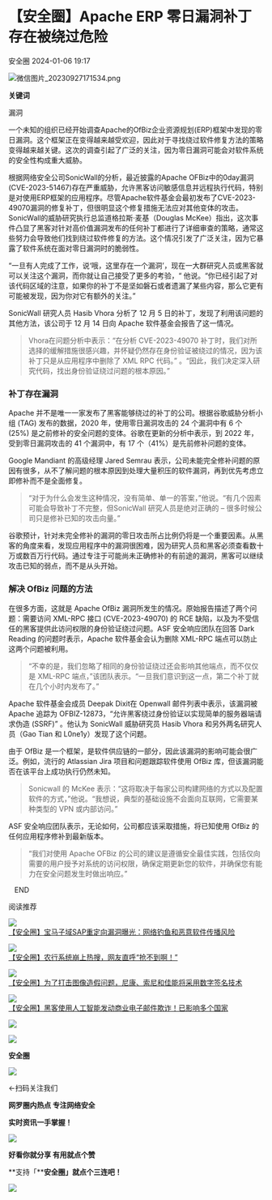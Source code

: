 #  【安全圈】Apache ERP 零日漏洞补丁存在被绕过危险   
 安全圈   2024-01-06 19:17  
  
![](https://mmbiz.qpic.cn/sz_mmbiz_png/aBHpjnrGylgOvEXHviaXu1fO2nLov9bZ055v7s8F6w1DD1I0bx2h3zaOx0Mibd5CngBwwj2nTeEbupw7xpBsx27Q/640?wx_fmt=png&from=appmsg "微信图片_20230927171534.png")  
  
  
**关键词**  
  
  
  
漏洞  
  
  
一个未知的组织已经开始调查Apache的OfBiz企业资源规划(ERP)框架中发现的零日漏洞。这个框架正在变得越来越受欢迎，因此对于寻找绕过软件修复方法的策略变得越来越关键。这次的调查引起了广泛的关注，因为零日漏洞可能会对软件系统的安全性构成重大威胁。  
  
  
  
根据网络安全公司SonicWall的分析，最近披露的Apache OFBiz中的0day漏洞(CVE-2023-51467)存在严重威胁，允许黑客访问敏感信息并远程执行代码，特别是对使用ERP框架的应用程序。尽管Apache软件基金会最初发布了CVE-2023-49070漏洞的修复补丁，但很明显这个修复措施无法应对其他变体的攻击。SonicWall的威胁研究执行总监道格拉斯·麦基（Douglas McKee）指出，这次事件凸显了黑客对针对高价值漏洞发布的任何补丁都进行了详细审查的策略，通常这些努力会导致他们找到绕过软件修复的方法。这个情况引发了广泛关注，因为它暴露了软件系统在面对零日漏洞时的脆弱性。  
  
  
“一旦有人完成了工作，说‘哦，这里存在一个漏洞’，现在一大群研究人员或黑客就可以关注这个漏洞，而你就让自己接受了更多的考验，“ 他说。“你已经引起了对该代码区域的注意，如果你的补丁不是坚如磐石或者遗漏了某些内容，那么它更有可能被发现，因为你对它有额外的关注。”  
  
SonicWall 研究人员 Hasib Vhora 分析了 12 月 5 日的补丁，发现了利用该问题的其他方法，该公司于 12 月 14 日向 Apache 软件基金会报告了这一情况。  
> Vhora在问题分析中表示：“在分析 CVE-2023-49070 补丁时，我们对所选择的缓解措施很感兴趣，并怀疑仍然存在身份验证被绕过的情况，因为该补丁只是从应用程序中删除了 XML RPC 代码。” 。“因此，我们决定深入研究代码，找出身份验证绕过问题的根本原因。”  
  
### 补丁存在漏洞  
  
Apache 并不是唯一一家发布了黑客能够绕过的补丁的公司。根据谷歌威胁分析小组 (TAG) 发布的数据，2020 年，使用零日漏洞攻击的 24 个漏洞中有 6 个 (25%) 是之前修补的安全问题的变体。谷歌在更新的分析中表示，到 2022 年，受到零日漏洞攻击的 41 个漏洞中，有 17 个（41%）是先前修补问题的变体。  
  
Google Mandiant 的高级经理 Jared Semrau 表示，公司未能完全修补问题的原因有很多，从不了解问题的根本原因到处理大量积压的软件漏洞，再到优先考虑立即修补而不是全面修复。  
> “对于为什么会发生这种情况，没有简单、单一的答案，”他说。“有几个因素可能会导致补丁不完整，但SonicWall 研究人员是绝对正确的 – 很多时候公司只是修补已知的攻击向量。”  
  
  
谷歌预计，针对未完全修补的漏洞的零日攻击所占比例仍将是一个重要因素。从黑客的角度来看，发现应用程序中的漏洞很困难，因为研究人员和黑客必须查看数十万或数百万行代码。通过专注于可能尚未正确修补的有前途的漏洞，黑客可以继续攻击已知的弱点，而不是从头开始。  
### 解决 OfBiz 问题的方法  
  
在很多方面，这就是 Apache OfBiz 漏洞所发生的情况。原始报告描述了两个问题：需要访问 XML-RPC 接口 (CVE-2023-49070) 的 RCE 缺陷，以及为不受信任的黑客提供此访问权限的身份验证绕过问题。ASF 安全响应团队在回答 Dark Reading 的问题时表示，Apache 软件基金会认为删除 XML-RPC 端点可以防止这两个问题被利用。  
> “不幸的是，我们忽略了相同的身份验证绕过还会影响其他端点，而不仅仅是 XML-RPC 端点，”该团队表示。“一旦我们意识到这一点，第二个补丁就在几个小时内发布了。”  
  
  
Apache 软件基金会成员 Deepak Dixit在 Openwall 邮件列表中表示，该漏洞被 Apache 追踪为 OFBIZ-12873，“允许黑客绕过身份验证以实现简单的服务器端请求伪造 (SSRF)” 。他认为 SonicWall 威胁研究员 Hasib Vhora 和另外两名研究人员（Gao Tian 和 L0ne1y）发现了这个问题。  
  
由于 OfBiz 是一个框架，是软件供应链的一部分，因此该漏洞的影响可能会很广泛。例如，流行的 Atlassian Jira 项目和问题跟踪软件使用 OfBiz 库，但该漏洞能否在该平台上成功执行仍然未知。  
> Sonicwall 的 McKee 表示：“这将取决于每家公司构建网络的方式以及配置软件的方式，”他说。“我想说，典型的基础设施不会面向互联网，它需要某种类型的 VPN 或内部访问。”  
  
  
ASF 安全响应团队表示，无论如何，公司都应该采取措施，将已知使用 OfBiz 的任何应用程序修补到最新版本。  
> “我们对使用 Apache OFBiz 的公司的建议是遵循安全最佳实践，包括仅向需要的用户授予对系统的访问权限，确保定期更新您的软件，并确保您有能力在安全问题发生时做出响应。”  
  
  
  
  
  
   END    
  
  
阅读推荐  
  
  
![](https://mmbiz.qpic.cn/sz_mmbiz_jpg/aBHpjnrGylhMtKnaFsOIbPt9UE3Vsm6ShzCK0CwPhVM8ibVwHUwscZtt6668OCCv6OgvklmfBnmjQRLhkEYmWtw/640?wx_fmt=jpeg "")  
[【安全圈】宝马子域SAP重定向漏洞曝光：网络钓鱼和恶意软件传播风险](http://mp.weixin.qq.com/s?__biz=MzIzMzE4NDU1OQ==&mid=2652051536&idx=1&sn=6eadb8dc4293ab4359a2530aff5012c1&chksm=f36e3410c419bd06ff06d10f69719b1078b7e6f9be5672a2164cbfc73cfdf00c838e21984229&scene=21#wechat_redirect)  
  
  
  
![](https://mmbiz.qpic.cn/sz_mmbiz_jpg/aBHpjnrGylhMtKnaFsOIbPt9UE3Vsm6S9ye9J89lNiaauZ7Qgn2lwagB7mVEBHKTJpqj2c4Asvl80msnMwIGSpw/640?wx_fmt=jpeg "")  
[【安全圈】农行系统崩上热搜，网友直呼“抢不到啊！”](http://mp.weixin.qq.com/s?__biz=MzIzMzE4NDU1OQ==&mid=2652051536&idx=2&sn=c3da3a86f0a360aa48db5ab910879b25&chksm=f36e3410c419bd06d63418c26636d99c3d4812223179d4442feb156177478bba7c5f9d0e0dc1&scene=21#wechat_redirect)  
  
  
  
![](https://mmbiz.qpic.cn/sz_mmbiz_jpg/aBHpjnrGylhMtKnaFsOIbPt9UE3Vsm6SKjsGSCPEjN7SYGTsSayWokv1dwU45EQz30C96FV2VLH4hTNbjxmp9g/640?wx_fmt=jpeg "")  
[【安全圈】为了打击图像造假问题，尼康、索尼和佳能将采用数字签名技术](http://mp.weixin.qq.com/s?__biz=MzIzMzE4NDU1OQ==&mid=2652051536&idx=3&sn=f79b7f8707c1e38b058af27b9c473dc2&chksm=f36e3410c419bd06cdf03f6eb12134374d28af07eb6f32aca2c533dc15f4c3eaf3a2399e0a83&scene=21#wechat_redirect)  
  
  
  
![](https://mmbiz.qpic.cn/sz_mmbiz_jpg/aBHpjnrGylhMtKnaFsOIbPt9UE3Vsm6SBicZhBTUlZbp3lrv5f0j4QEvKguSkoPicZDNGbQ1W7oXytWIqwwxvbSQ/640?wx_fmt=jpeg "")  
[【安全圈】黑客使用人工智能发动商业电子邮件欺诈！已影响多个国家](http://mp.weixin.qq.com/s?__biz=MzIzMzE4NDU1OQ==&mid=2652051536&idx=4&sn=75a9cfe708de1aa2b9ceb5e50f193b90&chksm=f36e3410c419bd065b5c9843923f2014a2969b3900d7ccd9e9b168737f75083d1719b26d9356&scene=21#wechat_redirect)  
  
  
  
![](https://mmbiz.qpic.cn/mmbiz_gif/aBHpjnrGylgeVsVlL5y1RPJfUdozNyCEft6M27yliapIdNjlcdMaZ4UR4XxnQprGlCg8NH2Hz5Oib5aPIOiaqUicDQ/640?wx_fmt=gif "")  
  
  
  
![](https://mmbiz.qpic.cn/mmbiz_png/aBHpjnrGylgeVsVlL5y1RPJfUdozNyCEDQIyPYpjfp0XDaaKjeaU6YdFae1iagIvFmFb4djeiahnUy2jBnxkMbaw/640?wx_fmt=png "")  
  
**安全圈**  
  
![](https://mmbiz.qpic.cn/mmbiz_gif/aBHpjnrGylgeVsVlL5y1RPJfUdozNyCEft6M27yliapIdNjlcdMaZ4UR4XxnQprGlCg8NH2Hz5Oib5aPIOiaqUicDQ/640?wx_fmt=gif "")  
  
  
←扫码关注我们  
  
**网罗圈内热点 专注网络安全**  
  
**实时资讯一手掌握！**  
  
  
![](https://mmbiz.qpic.cn/mmbiz_gif/aBHpjnrGylgeVsVlL5y1RPJfUdozNyCE3vpzhuku5s1qibibQjHnY68iciaIGB4zYw1Zbl05GQ3H4hadeLdBpQ9wEA/640?wx_fmt=gif "")  
  
**好看你就分享 有用就点个赞**  
  
**支持「****安全圈」就点个三连吧！**  
  
![](https://mmbiz.qpic.cn/mmbiz_gif/aBHpjnrGylgeVsVlL5y1RPJfUdozNyCE3vpzhuku5s1qibibQjHnY68iciaIGB4zYw1Zbl05GQ3H4hadeLdBpQ9wEA/640?wx_fmt=gif "")  
  
  
